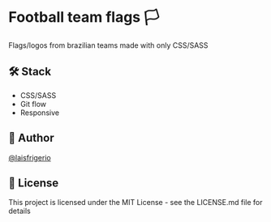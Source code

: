 # Football team flags 🏳

Flags/logos from brazilian teams made with only CSS/SASS

## 🛠️ Stack

- CSS/SASS
- Git flow
- Responsive

## :woman: Author

[@laisfrigerio](https://github.com/laisfrigerio/)

## 📄 License

This project is licensed under the MIT License - see the LICENSE.md file for details